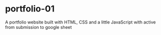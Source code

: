 # portfolio-01
A portfolio website built with HTML, CSS and a little JavaScript with active from submission to google sheet
